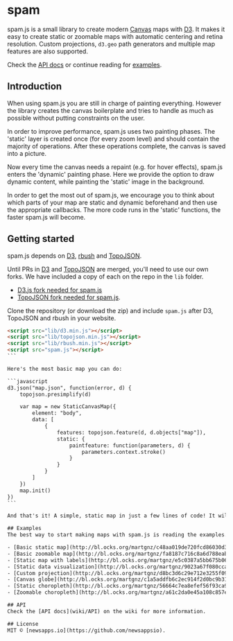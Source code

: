 # spam
spam.js is a small library to create modern [Canvas](https://developer.mozilla.org/en-US/docs/Web/API/Canvas_API) maps with [D3](https://github.com/mbostock/d3). It makes it easy to create static or zoomable maps with automatic centering and retina resolution. Custom projections, `d3.geo` path generators and multiple map features are also supported.

Check the [API docs](wiki/API) or continue reading for [examples](#examples).

## Introduction
When using spam.js you are still in charge of painting everything. However the library creates the canvas boilerplate and tries to handle as much as possible without putting constraints on the user.

In order to improve performance, spam.js uses two painting phases. The 'static' layer is created once (for every zoom level) and should contain the majority of operations. After these operations complete, the canvas is saved into a picture.

Now every time the canvas needs a repaint (e.g. for hover effects), spam.js enters the 'dynamic' painting phase. Here we provide the option to draw dynamic content, while painting the 'static' image in the background.

In order to get the most out of spam.js, we encourage you to think about which parts of your map are static and dynamic beforehand and then use the appropriate callbacks. The more code runs in the 'static' functions, the faster spam.js will become.

## Getting started
spam.js depends on [D3](https://github.com/mbostock/d3), [rbush](https://github.com/mourner/rbush) and [TopoJSON](https://github.com/mbostock/topojson).

Until PRs in [D3](https://github.com/mbostock/d3/pull/2784) and [TopoJSON](https://github.com/mbostock/topojson/pull/279) are merged, you'll need to use our own forks. We have included a copy of each on the repo in the `lib` folder.

- [D3.js fork needed for spam.js](https://github.com/lukasappelhans/d3)
- [TopoJSON fork needed for spam.js](https://github.com/lukasappelhans/topojson).

Clone the repository (or download the zip) and include `spam.js` after D3, TopoJSON and rbush in your website.

````html
<script src="lib/d3.min.js"></script>
<script src="lib/topojson.min.js"></script>
<script src="lib/rbush.min.js"></script>
<script src="spam.js"></script>
```

Here's the most basic map you can do:

```javascript
d3.json("map.json", function(error, d) {
    topojson.presimplify(d)

    var map = new StaticCanvasMap({
        element: "body",
        data: [
            {
                features: topojson.feature(d, d.objects["map"]),
                static: {
                    paintfeature: function(parameters, d) {
                        parameters.context.stroke()
                    }
                }
            }
        ]
    })
    map.init()
})
```

And that's it! A simple, static map in just a few lines of code! It will be automagically projected and centered in your container, nothing else needed.

## Examples
The best way to start making maps with spam.js is reading the examples. You can use the same structure in your maps and fork them with your own TopoJSON.

- [Basic static map](http://bl.ocks.org/martgnz/c48aa019de720fcd86030d3b07990d8d)
- [Basic zoomable map](http://bl.ocks.org/martgnz/fa8187c716c8a6d788eab7d51095b419)
- [Static map with labels](http://bl.ocks.org/martgnz/e5c0387a5bb675b061a2c0a9f573f86a)
- [Static data visualization](http://bl.ocks.org/martgnz/9023a67f080cca8b31ef5d6b1dcf4637)
- [Custom projection](http://bl.ocks.org/martgnz/d8bc3d6c29e712e3255f095671a51967)
- [Canvas globe](http://bl.ocks.org/martgnz/c1a5addfb6c2ec914f2d0bc9b3112b71)
- [Static choropleth](http://bl.ocks.org/martgnz/56664c7ea8efef56f93ca948ef855d06)
- [Zoomable choropleth](http://bl.ocks.org/martgnz/a61c2da0e45a108c857e)

## API
Check the [API docs](wiki/API) on the wiki for more information.

## License
MIT © [newsapps.io](https://github.com/newsappsio).
